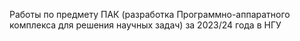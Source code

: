 Работы по предмету ПАК (разработка Программно-аппаратного комплекса для решения научных задач) за 2023/24 года в НГУ
